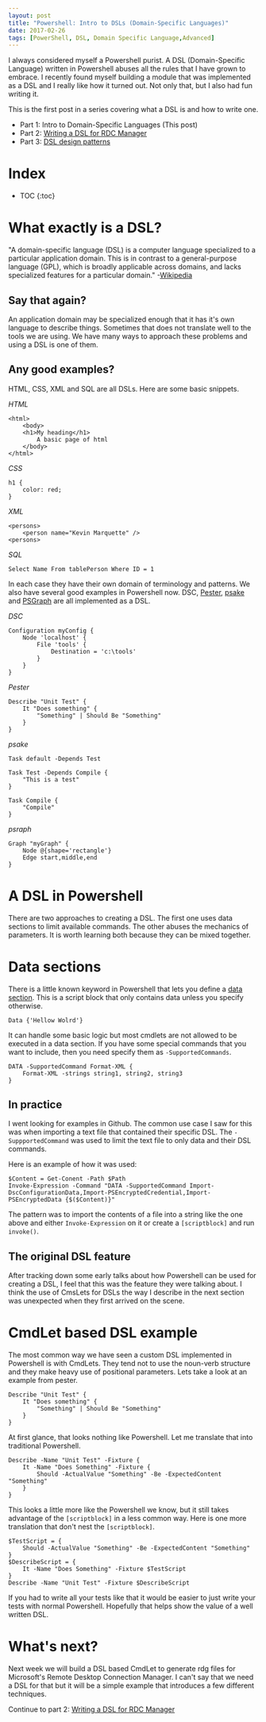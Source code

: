 ```yaml
---
layout: post
title: "Powershell: Intro to DSLs (Domain-Specific Languages)"
date: 2017-02-26
tags: [PowerShell, DSL, Domain Specific Language,Advanced]
---
```


I always considered myself a Powershell purist. A DSL (Domain-Specific Language) written in Powershell abuses all the rules that I have grown to embrace. I recently found myself building a module that was implemented as a DSL and I really like how it turned out. Not only that, but I also had fun writing it.

This is the first post in a series covering what a DSL is and how to write one.
* Part 1: Intro to Domain-Specific Languages (This post)
* Part 2: [Writing a DSL for RDC Manager](/2017-03-04-Powershell-DSL-example-RDCMan)
* Part 3: [DSL design patterns](/2017-03-13-Powershell-DSL-design-patterns/)

# Index

* TOC
{:toc}

# What exactly is a DSL?
"A domain-specific language (DSL) is a computer language specialized to a particular application domain. This is in contrast to a general-purpose language (GPL), which is broadly applicable across domains, and lacks specialized features for a particular domain." -[Wikipedia](https://en.wikipedia.org/wiki/Domain-specific_language)

## Say that again?
An application domain may be specialized enough that it has it's own language to describe things. Sometimes that does not translate well to the tools we are using. We have many ways to approach these problems and using a DSL is one of them.

## Any good examples?
HTML, CSS, XML and SQL are all DSLs. Here are some basic snippets.

_HTML_

    <html>
        <body>
        <h1>My heading</h1>
            A basic page of html
        </body>
    </html>

_CSS_

    h1 {
        color: red;
    }
    
_XML_

    <persons>
        <person name="Kevin Marquette" />
    <persons>

_SQL_

    Select Name From tablePerson Where ID = 1

In each case they have their own domain of terminology and patterns. We also have several good examples in Powershell now. DSC, [Pester](https://github.com/pester/Pester/wiki), [psake](http://psake.readthedocs.io/en/latest/) and [PSGraph](https://kevinmarquette.github.io/2017-01-30-Powershell-PSGraph/) are all implemented as a DSL. 

_DSC_

    Configuration myConfig {
        Node 'localhost' {
            File 'tools' {
                Destination = 'c:\tools'
            }
        }
    }

_Pester_

    Describe "Unit Test" {
        It "Does something" {
            "Something" | Should Be "Something"
        }
    }

_psake_

    Task default -Depends Test

    Task Test -Depends Compile {
        "This is a test"
    }

    Task Compile {
        "Compile"
    }

_psraph_

    Graph "myGraph" {
        Node @{shape='rectangle'}
        Edge start,middle,end        
    }

# A DSL in Powershell
There are two approaches to creating a DSL. The first one uses data sections to limit available commands. The other abuses the mechanics of parameters. It is worth learning both because they can be mixed together.

# Data sections
There is a little known keyword in Powershell that lets you define a [data section](https://technet.microsoft.com/en-us/library/dd347678.aspx). This is a script block that only contains data unless you specify otherwise. 

    Data {'Hellow Wolrd'}

It can handle some basic logic but most cmdlets are not allowed to be executed in a data section. If you have some special commands that you want to include, then you need specify them as `-SupportedCommands`.

    DATA -SupportedCommand Format-XML {    
        Format-XML -strings string1, string2, string3
    }

## In practice
I went looking for examples in Github. The common use case I saw for this was when importing a text file that contained their specific DSL. The `-SuppportedCommand` was used to limit the text file to only data and their DSL commands.

Here is an example of how it was used:

    $Content = Get-Conent -Path $Path
    Invoke-Expression -Command "DATA -SupportedCommand Import-DscConfigurationData,Import-PSEncryptedCredential,Import-PSEncryptedData {$($Content)}" 

The pattern was to import the contents of a file into a string like the one above and either `Invoke-Expression` on it or create a `[scriptblock]` and run `invoke()`.

## The original DSL feature
After tracking down some early talks about how Powershell can be used for creating a DSL, I feel that this was the feature they were talking about. I think the use of CmsLets for DSLs the way I describe in the next section was unexpected when they first arrived on the scene.  

# CmdLet based DSL example
The most common way we have seen a custom DSL implemented in Powershell is with CmdLets. They tend not to use the noun-verb structure and they make heavy use of positional parameters. Lets take a look at an example from pester.

    Describe "Unit Test" {
        It "Does something" {
            "Something" | Should Be "Something"
        }
    }

At first glance, that looks nothing like Powershell. Let me translate that into traditional Powershell.

    Describe -Name "Unit Test" -Fixture {
        It -Name "Does Something" -Fixture {
            Should -ActualValue "Something" -Be -ExpectedContent "Something"
        }
    }

This looks a little more like the Powershell we know, but it still takes advantage of the `[scriptblock]` in a less common way. Here is one more translation that don't nest the `[scriptblock]`.

    $TestScript = {
        Should -ActualValue "Something" -Be -ExpectedContent "Something"
    }
    $DescribeScript = {
        It -Name "Does Something" -Fixture $TestScript
    }
    Describe -Name "Unit Test" -Fixture $DescribeScript

If you had to write all your tests like that it would be easier to just write your tests with normal Powershell. Hopefully that helps show the value of a well written DSL.

# What's next?
Next week we will build a DSL based CmdLet to generate rdg files for Microsoft's Remote Desktop Connection Manager. I can't say that we need a DSL for that but it will be a simple example that introduces a few different techniques.

Continue to part 2: [Writing a DSL for RDC Manager](/2017-03-04-Powershell-DSL-example-RDCMan)